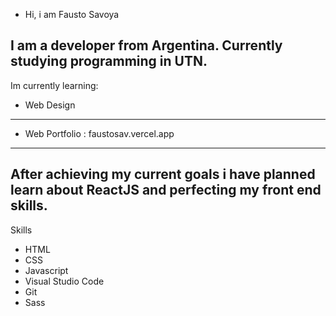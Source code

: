 - Hi, i am Fausto Savoya

I am a developer from Argentina. Currently studying programming in UTN.
----
Im currently learning:
- Web Design
----
- Web Portfolio : faustosav.vercel.app
----
After achieving my current goals i have planned learn about ReactJS and perfecting my front end skills.
------
 Skills
 - HTML
 - CSS
 - Javascript
 - Visual Studio Code
 - Git
 - Sass
<!---
FaustoSav/FaustoSav is a ✨ special ✨ repository because its `README.md` (this file) appears on your GitHub profile.
You can click the Preview link to take a look at your changes.
--->
